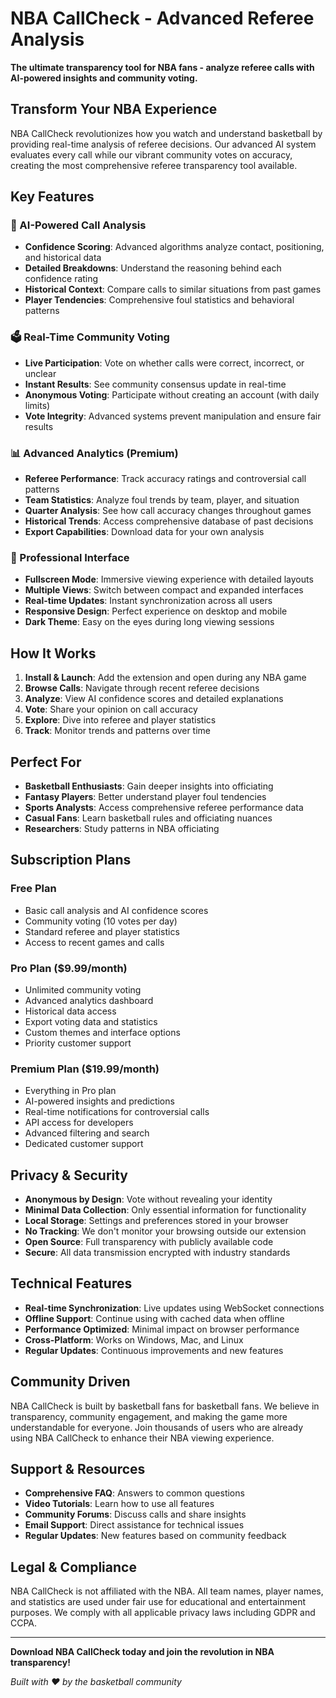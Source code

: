 # NBA CallCheck - Advanced Referee Analysis

**The ultimate transparency tool for NBA fans - analyze referee calls with AI-powered insights and community voting.**

## Transform Your NBA Experience

NBA CallCheck revolutionizes how you watch and understand basketball by providing real-time analysis of referee decisions. Our advanced AI system evaluates every call while our vibrant community votes on accuracy, creating the most comprehensive referee transparency tool available.

## Key Features

### 🤖 AI-Powered Call Analysis
- **Confidence Scoring**: Advanced algorithms analyze contact, positioning, and historical data
- **Detailed Breakdowns**: Understand the reasoning behind each confidence rating
- **Historical Context**: Compare calls to similar situations from past games
- **Player Tendencies**: Comprehensive foul statistics and behavioral patterns

### 🗳️ Real-Time Community Voting
- **Live Participation**: Vote on whether calls were correct, incorrect, or unclear
- **Instant Results**: See community consensus update in real-time
- **Anonymous Voting**: Participate without creating an account (with daily limits)
- **Vote Integrity**: Advanced systems prevent manipulation and ensure fair results

### 📊 Advanced Analytics (Premium)
- **Referee Performance**: Track accuracy ratings and controversial call patterns
- **Team Statistics**: Analyze foul trends by team, player, and situation
- **Quarter Analysis**: See how call accuracy changes throughout games
- **Historical Trends**: Access comprehensive database of past decisions
- **Export Capabilities**: Download data for your own analysis

### 🎯 Professional Interface
- **Fullscreen Mode**: Immersive viewing experience with detailed layouts
- **Multiple Views**: Switch between compact and expanded interfaces
- **Real-time Updates**: Instant synchronization across all users
- **Responsive Design**: Perfect experience on desktop and mobile
- **Dark Theme**: Easy on the eyes during long viewing sessions

## How It Works

1. **Install & Launch**: Add the extension and open during any NBA game
2. **Browse Calls**: Navigate through recent referee decisions
3. **Analyze**: View AI confidence scores and detailed explanations
4. **Vote**: Share your opinion on call accuracy
5. **Explore**: Dive into referee and player statistics
6. **Track**: Monitor trends and patterns over time

## Perfect For

- **Basketball Enthusiasts**: Gain deeper insights into officiating
- **Fantasy Players**: Better understand player foul tendencies
- **Sports Analysts**: Access comprehensive referee performance data
- **Casual Fans**: Learn basketball rules and officiating nuances
- **Researchers**: Study patterns in NBA officiating

## Subscription Plans

### Free Plan
- Basic call analysis and AI confidence scores
- Community voting (10 votes per day)
- Standard referee and player statistics
- Access to recent games and calls

### Pro Plan ($9.99/month)
- Unlimited community voting
- Advanced analytics dashboard
- Historical data access
- Export voting data and statistics
- Custom themes and interface options
- Priority customer support

### Premium Plan ($19.99/month)
- Everything in Pro plan
- AI-powered insights and predictions
- Real-time notifications for controversial calls
- API access for developers
- Advanced filtering and search
- Dedicated customer support

## Privacy & Security

- **Anonymous by Design**: Vote without revealing your identity
- **Minimal Data Collection**: Only essential information for functionality
- **Local Storage**: Settings and preferences stored in your browser
- **No Tracking**: We don't monitor your browsing outside our extension
- **Open Source**: Full transparency with publicly available code
- **Secure**: All data transmission encrypted with industry standards

## Technical Features

- **Real-time Synchronization**: Live updates using WebSocket connections
- **Offline Support**: Continue using with cached data when offline
- **Performance Optimized**: Minimal impact on browser performance
- **Cross-Platform**: Works on Windows, Mac, and Linux
- **Regular Updates**: Continuous improvements and new features

## Community Driven

NBA CallCheck is built by basketball fans for basketball fans. We believe in transparency, community engagement, and making the game more understandable for everyone. Join thousands of users who are already using NBA CallCheck to enhance their NBA viewing experience.

## Support & Resources

- **Comprehensive FAQ**: Answers to common questions
- **Video Tutorials**: Learn how to use all features
- **Community Forums**: Discuss calls and share insights
- **Email Support**: Direct assistance for technical issues
- **Regular Updates**: New features based on community feedback

## Legal & Compliance

NBA CallCheck is not affiliated with the NBA. All team names, player names, and statistics are used under fair use for educational and entertainment purposes. We comply with all applicable privacy laws including GDPR and CCPA.

---

**Download NBA CallCheck today and join the revolution in NBA transparency!**

*Built with ❤️ by the basketball community*
